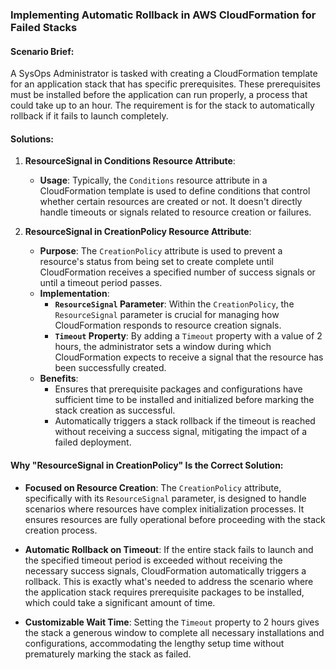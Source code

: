 ### Implementing Automatic Rollback in AWS CloudFormation for Failed Stacks

#### Scenario Brief:

A SysOps Administrator is tasked with creating a CloudFormation template for an application stack that has specific prerequisites. These prerequisites must be installed before the application can run properly, a process that could take up to an hour. The requirement is for the stack to automatically rollback if it fails to launch completely.

#### Solutions:

1. **ResourceSignal in Conditions Resource Attribute**:
    
    - **Usage**: Typically, the `Conditions` resource attribute in a CloudFormation template is used to define conditions that control whether certain resources are created or not. It doesn't directly handle timeouts or signals related to resource creation or failures.
2. **ResourceSignal in CreationPolicy Resource Attribute**:
    
    - **Purpose**: The `CreationPolicy` attribute is used to prevent a resource's status from being set to create complete until CloudFormation receives a specified number of success signals or until a timeout period passes.
    - **Implementation**:
        - **`ResourceSignal` Parameter**: Within the `CreationPolicy`, the `ResourceSignal` parameter is crucial for managing how CloudFormation responds to resource creation signals.
        - **`Timeout` Property**: By adding a `Timeout` property with a value of 2 hours, the administrator sets a window during which CloudFormation expects to receive a signal that the resource has been successfully created.
    - **Benefits**:
        - Ensures that prerequisite packages and configurations have sufficient time to be installed and initialized before marking the stack creation as successful.
        - Automatically triggers a stack rollback if the timeout is reached without receiving a success signal, mitigating the impact of a failed deployment.

#### Why "ResourceSignal in CreationPolicy" Is the Correct Solution:

- **Focused on Resource Creation**: The `CreationPolicy` attribute, specifically with its `ResourceSignal` parameter, is designed to handle scenarios where resources have complex initialization processes. It ensures resources are fully operational before proceeding with the stack creation process.
    
- **Automatic Rollback on Timeout**: If the entire stack fails to launch and the specified timeout period is exceeded without receiving the necessary success signals, CloudFormation automatically triggers a rollback. This is exactly what's needed to address the scenario where the application stack requires prerequisite packages to be installed, which could take a significant amount of time.
    
- **Customizable Wait Time**: Setting the `Timeout` property to 2 hours gives the stack a generous window to complete all necessary installations and configurations, accommodating the lengthy setup time without prematurely marking the stack as failed.